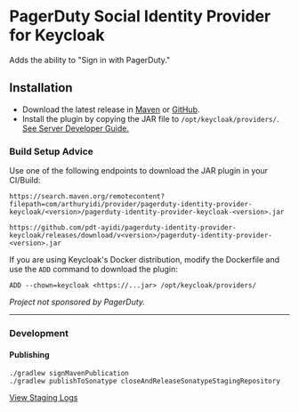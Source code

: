# PagerDuty Social Identity Provider for Keycloak

Adds the ability to "Sign in with PagerDuty."

## Installation

- Download the latest release in [Maven](https://search.maven.org/search?q=g:com.arthuryidi.provider) or [GitHub](https://github.com/pdt-ayidi/pagerduty-identity-provider-keycloak/releases/latest).
- Install the plugin by copying the JAR file to `/opt/keycloak/providers/`. [See Server Developer Guide.](https://www.keycloak.org/docs/latest/server_development/index.html#deploy-the-script-jar)

### Build Setup Advice

Use one of the following endpoints to download the JAR plugin in your CI/Build:

```shell
https://search.maven.org/remotecontent?filepath=com/arthuryidi/provider/pagerduty-identity-provider-keycloak/<version>/pagerduty-identity-provider-keycloak-<version>.jar
```
```shell
https://github.com/pdt-ayidi/pagerduty-identity-provider-keycloak/releases/download/v<version>/pagerduty-identity-provider-<version>.jar
```

If you are using Keycloak's Docker distribution, modify the Dockerfile and use the `ADD` command to download the plugin:

```
ADD --chown=keycloak <https://...jar> /opt/keycloak/providers/
```

_Project not sponsored by PagerDuty._

---

### Development

#### Publishing

```
./gradlew signMavenPublication 
./gradlew publishToSonatype closeAndReleaseSonatypeStagingRepository
```
[View Staging Logs](https://s01.oss.sonatype.org/#stagingRepositories)


